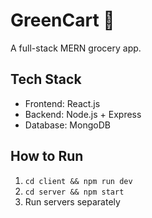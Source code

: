 # GreenCart 🛒
A full-stack MERN grocery app.

## Tech Stack
- Frontend: React.js
- Backend: Node.js + Express
- Database: MongoDB

## How to Run
1. `cd client && npm run dev`
2. `cd server && npm start`
3. Run servers separately
